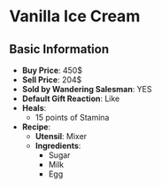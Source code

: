 # Vanilla Ice Cream

## Basic Information

- **Buy Price**: 450$
- **Sell Price**: 204$
- **Sold by Wandering Salesman**: YES
- **Default Gift Reaction**: Like
- **Heals**:
  - 15 points of Stamina
- **Recipe**:
  - **Utensil**: Mixer
  - **Ingredients**:
    - Sugar
    - Milk
    - Egg